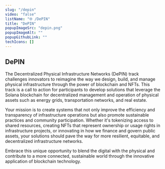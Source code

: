 ```yaml
---
slug: "/depin"
video: "false"
listName: "🌐 /DePIN"
title: "DePIN"
popupImageSrc: "depin.png"
popupImageAlt: ""
popupGithubLink: ""
techIcons: []
---
```


## DePIN

The Decentralized Physical Infrastructure Networks (DePIN) track challenges innovators to reimagine the way we design, build, and manage physical infrastructure through the power of blockchain and NFTs. This track is a call to action for participants to develop solutions that leverage the Solana blockchain for decentralized management and operation of physical assets such as energy grids, transportation networks, and real estate.

Your mission is to create systems that not only improve the efficiency and transparency of infrastructure operations but also promote sustainable practices and community participation. Whether it's tokenizing access to shared resources, creating NFTs that represent ownership or usage rights in infrastructure projects, or innovating in how we finance and govern public assets, your solutions should pave the way for more resilient, equitable, and decentralized infrastructure networks.

Embrace this unique opportunity to blend the digital with the physical and contribute to a more connected, sustainable world through the innovative application of blockchain technology.
